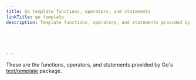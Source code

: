 ```yaml
---
title: Go template functions, operators, and statements
linkTitle: go template
description: Template functions, operators, and statements provided by Go's text/template package.



  

---
```


These are the functions, operators, and statements provided by Go's [text/template] package.

[text/template]: https://pkg.go.dev/text/template
